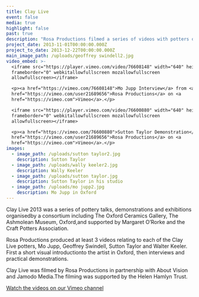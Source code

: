 ```yaml
---
title: Clay Live
event: false
media: true
highlight: false
past: true
description: "Rosa Productions filmed a series of videos with potters of international acclaim who appeared at Clay Live 2013.  The events were  a series of pottery talks, demonstrations and exhibitions organised by a consortium including The Oxford Ceramics Gallery, The Ashmolean Museum, Oxford, and supported by Margaret O'Rorke and the Craft Potters Association"
project_date: 2013-11-01T00:00:00.000Z
project_to_date: 2013-12-22T00:00:00.000Z
main_image_path: /uploads/geoffrey swindell2.jpg
video_embed: >-
  <iframe src="https://player.vimeo.com/video/76608148" width="640" height="360"
  frameborder="0" webkitallowfullscreen mozallowfullscreen
  allowfullscreen></iframe>

  <p><a href="https://vimeo.com/76608148">Mo Jupp Interview</a> from <a
  href="https://vimeo.com/user21689656">Rosa Productions</a> on <a
  href="https://vimeo.com">Vimeo</a>.</p>

  <iframe src="https://player.vimeo.com/video/76600880" width="640" height="360"
  frameborder="0" webkitallowfullscreen mozallowfullscreen
  allowfullscreen></iframe>

  <p><a href="https://vimeo.com/76600880">Sutton Taylor Demonstration</a> from <a
  href="https://vimeo.com/user21689656">Rosa Productions</a> on <a
  href="https://vimeo.com">Vimeo</a>.</p>
images:
  - image_path: /uploads/sutton taylor2.jpg
    description: Sutton Taylor
  - image_path: /uploads/wally keeler2.jpg
    description: Wally Keeler
  - image_path: /uploads/sutton taylor.jpg
    description: Sutton Taylor in his studio
  - image_path: /uploads/mo jupp2.jpg
    description: Mo Jupp in Oxford
---
```



Clay Live 2013 was a series of pottery talks, demonstrations and exhibitions organisedby a consortium including The Oxford Ceramics Gallery, The Ashmolean Museum, Oxford,and supported by Margaret O’Rorke and the Craft Potters Association.

Rosa Productions produced at least 3 videos relating to each of the Clay Live potters, Mo Jupp, Geoffrey Swindell, Sutton Taylor and Walter Keeler. First a short visual introductionto the artist in Oxford, then interviews and practical demonstrations.

Clay Live was filmed by Rosa Productions in partnership with About Vision and Jamodo Media.The filming was supported by the Helen Hamlyn Trust.

[Watch the videos on our Vimeo channel](https://vimeo.com/channels/609153)